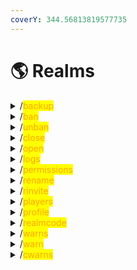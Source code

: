 ```yaml
---
coverY: 344.56813819577735
---
```


# 🌎 Realms


<details>

<summary>/<mark style="color:orange;">backup</mark></summary>

Backup your realm to a certain time period

`/backup, then use the dropdown provided`

ID# 1032775928889233500

</details>


<details>

<summary>/<mark style="color:orange;">ban</mark></summary>

Ban a user from joining your realm using their username

`/ban <username> <reason>`

ID# 1032092846230098000

</details>


<details>

<summary>/<mark style="color:orange;">unban</mark></summary>

Unban a user from your realm using their username

`/unban <username> <reason>`

ID# 1032421734965588100

</details>


<details>

<summary>/<mark style="color:orange;">close</mark></summary>

Close your realm, preventing people from joining

`/close`

ID# 1032458785966534700

</details>


<details>

<summary>/<mark style="color:orange;">open</mark></summary>

Open your realm, allowing people to join

`/open`

ID# 1032461629557854200

</details>


<details>

<summary>/<mark style="color:orange;">logs</mark></summary>

Point to a channel in which you would like command logs to go

`/logs <channel>`

ID# 1032462532209823700

</details>


<details>

<summary>/<mark style="color:orange;">permissions</mark></summary>

Change a users permissions on your realm

`/permissions <username> <level>`

ID# 1035316987343163400

</details>


<details>

<summary>/<mark style="color:orange;">rename</mark></summary>

Change your realms name and description from discord

`/rename <title> <description>`

ID# 1043989826703204500

</details>


<details>

<summary>/<mark style="color:orange;">rinvite</mark></summary>

Invite a user to your realm

`/rinvite <username>`

ID# 1043993242905096300

</details>


<details>

<summary>/<mark style="color:orange;">players</mark></summary>

Check online players in your realm

`/players`

ID# 1034920886563782700

</details>


<details>

<summary>/<mark style="color:orange;">profile</mark></summary>

Configure your Fairplay profile

`/profile, then click the dropdown selection`

ID# 1033500825445736400

</details>


<details>

<summary>/<mark style="color:orange;">realmcode</mark></summary>

Get your realm code

`/realmcode`

ID# 1044401592100737000

</details>


<details>

<summary>/<mark style="color:orange;">warns</mark></summary>

Setup warns system on your realm

`/warns <channel> <limit>`

ID# 1045840903992004700

</details>


<details>

<summary>/<mark style="color:orange;">warn</mark></summary>

Warn a username, if they exceed your limit they are banned from your realm

`/warn <username>`

ID# 1045840903992004700

</details>


<details>

<summary>/<mark style="color:orange;">cwarns</mark></summary>

Check how many warns a user has

`/cwarns <username>`

ID# 1045840903992004700

</details>
